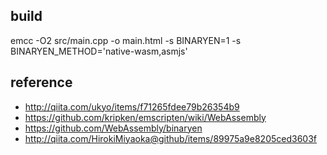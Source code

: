 

## build


emcc -O2 src/main.cpp -o main.html -s BINARYEN=1 -s BINARYEN_METHOD='native-wasm,asmjs'

## reference

* http://qiita.com/ukyo/items/f71265fdee79b26354b9
* https://github.com/kripken/emscripten/wiki/WebAssembly
* https://github.com/WebAssembly/binaryen
* http://qiita.com/HirokiMiyaoka@github/items/89975a9e8205ced3603f
